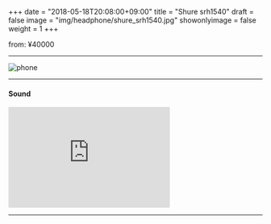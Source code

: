+++
date = "2018-05-18T20:08:00+09:00"
title = "Shure srh1540"
draft = false
image = "img/headphone/shure_srh1540.jpg"
showonlyimage = false
weight = 1
+++

[1]: /img/headphone/shure_srh1540.jpg

<p class="txtR">from: ¥40000</p>  

<!--more-->

---

<div id="spec">
<product-specification v-bind:spec="spec" ></product-specification>
</div>

![phone][1]

<div id="page-links">
<page-link v-bind:link="link" ></page-link>
</div>


---

#### Sound 

<div class="center">
  <iframe width="320" height="200" src="https://www.youtube.com/embed/aAPlpMPoP3Q" frameborder="0" allow="autoplay; encrypted-media" allowfullscreen></iframe>
</div>

---

<script>
Vue.component('product-specification', {
  props: ['spec'],
  template: `
  <div>
    <p><strong>Product Specification</strong></p>  
    <p>System: {{ spec.system }}</p>
    <p>Design: {{ spec.design }}</p>
    <p>Weight: {{ spec.weight }}</p>
    <p>Impedance: {{ spec.impedance }}</p>
    <p>Plug: {{ spec.plug }}</p>
  </div>
  `
});

new Vue({ 
  el: '#spec',
  data: {
    spec: 
      {
        system: "Dynamic",
        design: "Closed-Back",
        weight: "286g",
        impedance: "46Ω",
        plug: "stereo mini (3.5mm)"
      }
  }
});


Vue.component('page-link', {
  props: ['link'],
  template: `
  <table>
    <tr>
      <td>
        <a v-bind:href="link.official">
          <div>Official Page</div>
        </a>
      </td>
      <td>
        <a v-bind:href="link.amazon">
          <img alt="amazon" src="/img/logo/amazon_logo.png" height="30px" />
        </a>
      </td>
      <td>
        <a v-bind:href="link.eIyahon">
          <img alt="e☆イヤホン" src="/img/logo/e_iyahon.png" height="30px" />
        </a>
      </td>
    </tr>
  </table>
  `
});

new Vue({
  el: '#page-links',
  data: {
    link:
      {
        official: "https://www.shure.co.jp/products/headphones/srh1540",
        amazon: "https://www.amazon.co.jp/SHURE-%E3%83%98%E3%83%83%E3%83%89%E3%83%9B%E3%83%B3-%E3%82%B9%E3%82%BF%E3%82%B8%E3%82%AA%E7%94%A8-SRH1540-%E3%80%90%E5%9B%BD%E5%86%85%E6%AD%A3%E8%A6%8F%E5%93%81%E3%80%91/dp/B00H1FIJBY",
        eIyahon: "http://www.e-earphone.jp/shop/shopdetail.html?brandcode=002003000012&search=srh1540&sort=price_desc"
      }
  }
});

</script>
